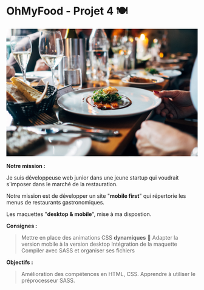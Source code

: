 # OhMyFood - Projet 4 :plate_with_cutlery:
![Texte alternatif](/images/restaurantsimg/jay-wennington-N_Y88TWmGwA-unsplash.jpg "restaurant")



**Notre mission :** 

Je suis développeuse web junior dans une jeune startup qui voudrait s'imposer dans le marché de la restauration. 

Notre mission est de développer un site "**mobile first**" qui répertorie les menus de restaurants gastronomiques.

Les maquettes "**desktop & mobile**", mise à ma dispostion. 


**Consignes :**

> Mettre en place des animations CSS **dynamiques** :rocket:
> Adapter la version mobile à la version desktop
> Intégration de la maquette
> Compiler avec SASS et organiser ses fichiers


**Objectifs :**

> Amélioration des compétences en HTML, CSS.
> Apprendre à utiliser le préprocesseur SASS.






